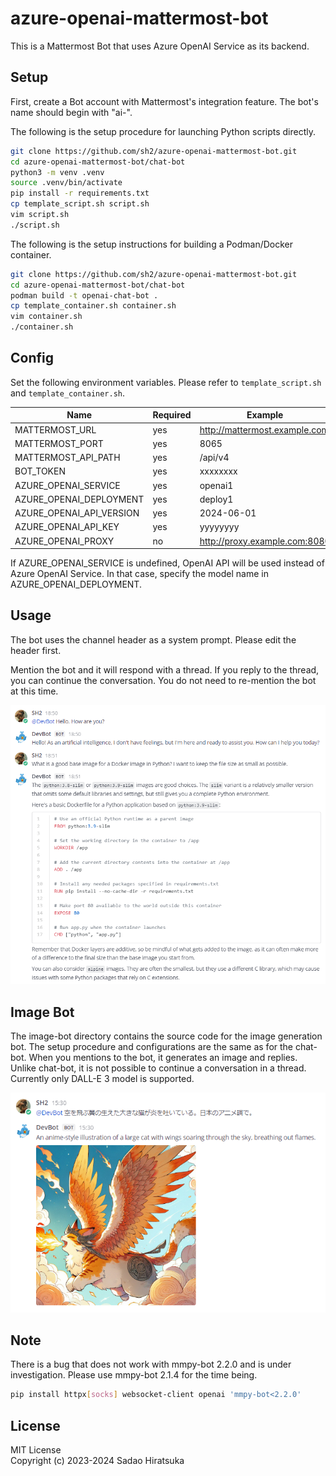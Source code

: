 # azure-openai-mattermost-bot

This is a Mattermost Bot that uses Azure OpenAI Service as its backend.

## Setup

First, create a Bot account with Mattermost's integration feature.
The bot's name should begin with "ai-".

The following is the setup procedure for launching Python scripts directly.

```bash
git clone https://github.com/sh2/azure-openai-mattermost-bot.git
cd azure-openai-mattermost-bot/chat-bot
python3 -m venv .venv
source .venv/bin/activate
pip install -r requirements.txt
cp template_script.sh script.sh
vim script.sh
./script.sh
```

The following is the setup instructions for building a Podman/Docker container.

```bash
git clone https://github.com/sh2/azure-openai-mattermost-bot.git
cd azure-openai-mattermost-bot/chat-bot
podman build -t openai-chat-bot .
cp template_container.sh container.sh
vim container.sh
./container.sh
```

## Config

Set the following environment variables.
Please refer to `template_script.sh` and `template_container.sh`.

| Name | Required | Example |
| ---- | ---- | ---- |
| MATTERMOST_URL | yes | <http://mattermost.example.com> |
| MATTERMOST_PORT | yes | 8065 |
| MATTERMOST_API_PATH | yes | /api/v4 |
| BOT_TOKEN | yes | xxxxxxxx |
| AZURE_OPENAI_SERVICE | yes | openai1 |
| AZURE_OPENAI_DEPLOYMENT | yes | deploy1 |
| AZURE_OPENAI_API_VERSION | yes | 2024-06-01 |
| AZURE_OPENAI_API_KEY | yes | yyyyyyyy |
| AZURE_OPENAI_PROXY | no | <http://proxy.example.com:8080> |

If AZURE_OPENAI_SERVICE is undefined, OpenAI API will be used instead of Azure OpenAI Service.
In that case, specify the model name in AZURE_OPENAI_DEPLOYMENT.

## Usage

The bot uses the channel header as a system prompt.
Please edit the header first.

Mention the bot and it will respond with a thread.
If you reply to the thread, you can continue the conversation.
You do not need to re-mention the bot at this time.

![Chat Sample](sample_chat.png)

## Image Bot

The image-bot directory contains the source code for the image generation bot.
The setup procedure and configurations are the same as for the chat-bot.
When you mentions to the bot, it generates an image and replies.
Unlike chat-bot, it is not possible to continue a conversation in a thread.
Currently only DALL-E 3 model is supported.

![Image Sample](sample_image.png)

## Note

There is a bug that does not work with mmpy-bot 2.2.0 and is under investigation.
Please use mmpy-bot 2.1.4 for the time being.

```bash
pip install httpx[socks] websocket-client openai 'mmpy-bot<2.2.0'
```

## License

MIT License  
Copyright (c) 2023-2024 Sadao Hiratsuka
